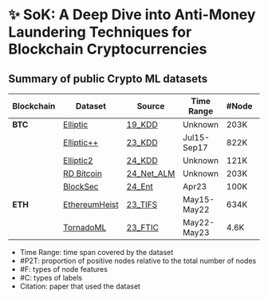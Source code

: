 # ✨ SoK: A Deep Dive into Anti-Money Laundering Techniques for Blockchain Cryptocurrencies

## Summary of public Crypto ML datasets

| Blockchain | Dataset       | Source | Time Range | #Node   | #Edge    | #Label | #P2T   | #F  | #C | 
|------------|---------------|--------|------------|---------|----------|--------|--------|-----|-----|
| **BTC**    | [Elliptic](https://www.kaggle.com/datasets/ellipticco/elliptic-data-set) | [19_KDD](https://arxiv.org/abs/1908.02591) | Unknown | 203K | 234K | 46K | 2.23% | 166 | 3 |
|            | [Elliptic++](https://drive.google.com/drive/folders/1MRPXz79Lu_JGLlJ21MDfML44dKN9R08l) | [23_KDD](https://dl.acm.org/doi/10.1145/3580305.3599803) | Jul15-Sep17 | 822K | 2.8M | 265K | 1.73% | 56 | 3 | 
|            | [Elliptic2](https://www.kaggle.com/datasets/ellipticco/elliptic2-data-set) | [24_KDD](https://arxiv.org/abs/2404.19109) | Unknown | 121K | 196M | 121K | 2.27% | 43 | 3 | 
|            | [RD Bitcoin](https://github.com/smoothwang/RD_Bitcoin_Dataset/blob/main/RD_dataset_location.txt) | [24_Net_ALM](https://ieeexplore.ieee.org/abstract/document/10671571) | Unknown | 203K | 234K | 46K | 2.32% | 186 | 3 |
|            | [BlockSec](https://pan.baidu.com/s/1wNktynHDNSou6dKTPzwu4A?pwd=ikya) | [24_Ent](https://www.mdpi.com/1099-4300/26/3/211) | Apr23 | 100K | 16M | 100K | 1.44% | 3 | 2 |
| **ETH**    | [EthereumHeist](https://www.dropbox.com/scl/fo/ayk5juz7wn5q82o1dlet3/AC8FHG2bjOafiGmGu9W22kc?rlkey=zc1rhb1xtzvtdqwe3mee1zick&e=1) | [23_TIFS](https://ieeexplore.ieee.org/abstract/document/10371347) | May15-May22 | 634K | 1.9M | 622K | 7.52% | — | 4 |
|            | [TornadoML](https://dataverse.nl/dataset.xhtml?persistentId=doi:10.34894/GKAQYN) | [23_FTIC](https://ieeexplore.ieee.org/abstract/document/10455883) | May22-May23 | 4.6K | 1.3M | 4.6K | 46.55% | 47 | 2 | 
- Time Range: time span covered by the dataset
- #P2T: proportion of positive nodes relative to the total number of nodes
- #F: types of node features
- #C: types of labels
- Citation:  paper that used the dataset

